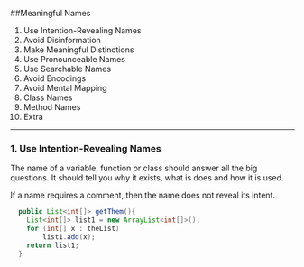 ##Meaningful Names

1. Use Intention-Revealing Names
2. Avoid Disinformation
3. Make Meaningful Distinctions
4. Use Pronounceable Names
5. Use Searchable Names
6. Avoid Encodings
7. Avoid Mental Mapping
8. Class Names
9. Method Names
10. Extra

---

### 1. Use Intention-Revealing Names

The name of a variable, function or class should answer all the big questions. It should tell
you why it exists, what is does and how it is used.

If a name requires a comment, then the name does not reveal its intent.

```java
  public List<int[]> getThem(){  
    List<int[]> list1 = new ArrayList<int[]>();
    for (int[] x : theList)
        list1.add(x);
    return list1;
  }
```

